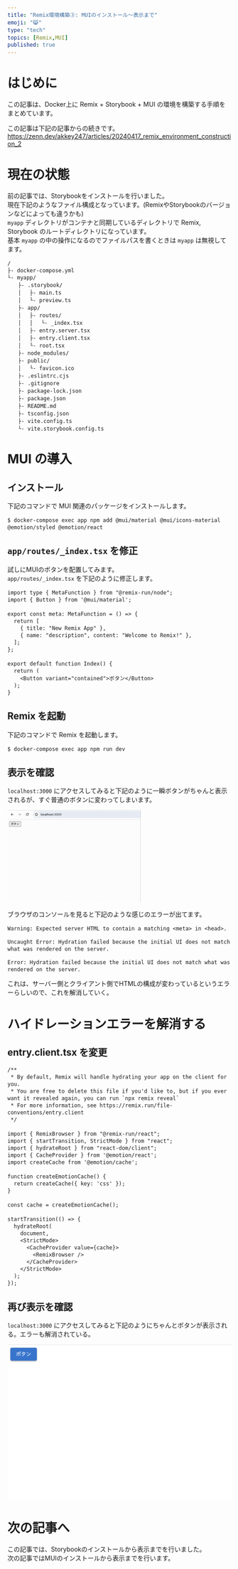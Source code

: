 ```yaml
---
title: "Remix環境構築③: MUIのインストール～表示まで"
emoji: "😸"
type: "tech"
topics: [Remix,MUI]
published: true
---
```


# はじめに

この記事は、Docker上に Remix + Storybook + MUI の環境を構築する手順をまとめています。  

この記事は下記の記事からの続きです。  
https://zenn.dev/akkey247/articles/20240417_remix_environment_construction_2

# 現在の状態

前の記事では、Storybookをインストールを行いました。  
現在下記のようなファイル構成となっています。(RemixやStorybookのバージョンなどによっても違うかも)  
`myapp` ディレクトリがコンテナと同期しているディレクトリで Remix, Storybook のルートディレクトリになっています。  
基本 `myapp` の中の操作になるのでファイルパスを書くときは `myapp` は無視してます。  

```
/
├- docker-compose.yml
└- myapp/
　　├- .storybook/
　　│ 　├- main.ts
　　│ 　└- preview.ts
　　├- app/
　　│ 　├- routes/
　　│ 　│ 　└- _index.tsx
　　│ 　├- entry.server.tsx
　　│ 　├- entry.client.tsx
　　│ 　└- root.tsx
　　├- node_modules/
　　├- public/
　　│ 　└- favicon.ico
　　├- .eslintrc.cjs
　　├- .gitignore
　　├- package-lock.json
　　├- package.json
　　├- README.md
　　├- tsconfig.json
　　├- vite.config.ts
　　└- vite.storybook.config.ts
```

# MUI の導入

## インストール

下記のコマンドで MUI 関連のパッケージをインストールします。

```
$ docker-compose exec app npm add @mui/material @mui/icons-material @emotion/styled @emotion/react
```

## `app/routes/_index.tsx` を修正

試しにMUIのボタンを配置してみます。  
`app/routes/_index.tsx` を下記のように修正します。  

```tsx:app/routes/_index.tsx
import type { MetaFunction } from "@remix-run/node";
import { Button } from '@mui/material';

export const meta: MetaFunction = () => {
  return [
    { title: "New Remix App" },
    { name: "description", content: "Welcome to Remix!" },
  ];
};

export default function Index() {
  return (
    <Button variant="contained">ボタン</Button>
  );
}
```

## Remix を起動

下記のコマンドで Remix を起動します。  

```
$ docker-compose exec app npm run dev
```

## 表示を確認

`localhost:3000` にアクセスしてみると下記のように一瞬ボタンがちゃんと表示されるが、すぐ普通のボタンに変わってしまいます。  

![](/images/20240417_remix_environment_construction_3__image1.gif)

ブラウザのコンソールを見ると下記のような感じのエラーが出てます。  

```
Warning: Expected server HTML to contain a matching <meta> in <head>.
```

```
Uncaught Error: Hydration failed because the initial UI does not match what was rendered on the server.
```

```
Error: Hydration failed because the initial UI does not match what was rendered on the server.
```

これは、サーバー側とクライアント側でHTMLの構成が変わっているというエラーらしいので、これを解消していく。  

# ハイドレーションエラーを解消する

## entry.client.tsx を変更

```tsx:app/entry.client.tsx
/**
 * By default, Remix will handle hydrating your app on the client for you.
 * You are free to delete this file if you'd like to, but if you ever want it revealed again, you can run `npx remix reveal`
 * For more information, see https://remix.run/file-conventions/entry.client
 */

import { RemixBrowser } from "@remix-run/react";
import { startTransition, StrictMode } from "react";
import { hydrateRoot } from "react-dom/client";
import { CacheProvider } from '@emotion/react';
import createCache from '@emotion/cache';

function createEmotionCache() {
  return createCache({ key: 'css' });
}

const cache = createEmotionCache();

startTransition(() => {
  hydrateRoot(
    document,
    <StrictMode>
      <CacheProvider value={cache}>
        <RemixBrowser />
      </CacheProvider>
    </StrictMode>
  );
});
```

## 再び表示を確認

`localhost:3000` にアクセスしてみると下記のようにちゃんとボタンが表示される。エラーも解消されている。  

![](/images/20240417_remix_environment_construction_3__image2.png)

# 次の記事へ

この記事では、Storybookのインストールから表示までを行いました。  
次の記事ではMUIのインストールから表示までを行います。  
